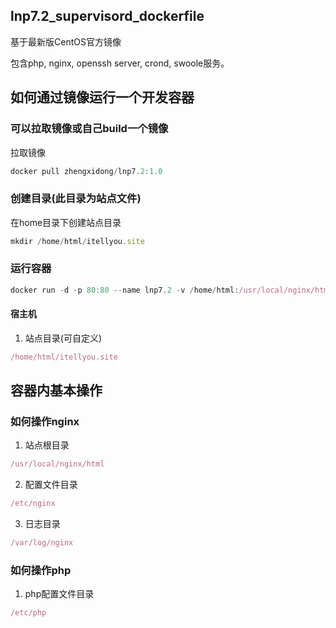 
## lnp7.2_supervisord_dockerfile

基于最新版CentOS官方镜像

包含php, nginx, openssh server, crond, swoole服务。

## 如何通过镜像运行一个开发容器

### 可以拉取镜像或自己build一个镜像

拉取镜像
```js
docker pull zhengxidong/lnp7.2:1.0
```

### 创建目录(此目录为站点文件)

  在home目录下创建站点目录

```js
mkdir /home/html/itellyou.site
```

### 运行容器

```js
docker run -d -p 80:80 --name lnp7.2 -v /home/html:/usr/local/nginx/html zhengxidong/lnp7.2:1.0
```

#### 宿主机

1. 站点目录(可自定义)
```js
/home/html/itellyou.site
```
## 容器内基本操作

### 如何操作nginx
1. 站点根目录
```js
/usr/local/nginx/html
```
2. 配置文件目录
```js
/etc/nginx
```
3. 日志目录

 ```js
 /var/log/nginx
 ```

### 如何操作php

1. php配置文件目录
```js
/etc/php
```

